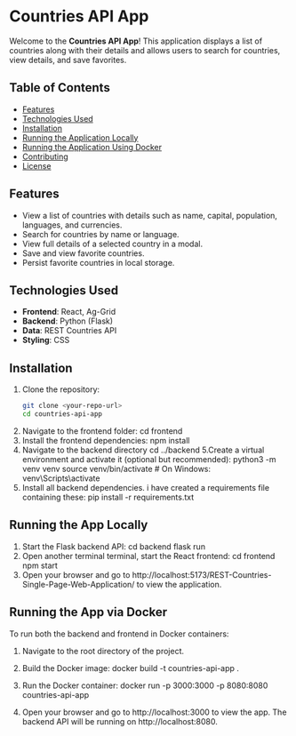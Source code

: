 # Countries API App

Welcome to the **Countries API App**! This application displays a list of countries along with their details and allows users to search for countries, view details, and save favorites.

## Table of Contents
- [Features](#features)
- [Technologies Used](#technologies-used)
- [Installation](#installation)
- [Running the Application Locally](#running-the-application-locally)
- [Running the Application Using Docker](#running-the-application-using-docker)
- [Contributing](#contributing)
- [License](#license)

## Features
- View a list of countries with details such as name, capital, population, languages, and currencies.
- Search for countries by name or language.
- View full details of a selected country in a modal.
- Save and view favorite countries.
- Persist favorite countries in local storage.

## Technologies Used
- **Frontend**: React, Ag-Grid
- **Backend**: Python (Flask)
- **Data**: REST Countries API
- **Styling**: CSS

## Installation

1. Clone the repository:
   ```bash
   git clone <your-repo-url>
   cd countries-api-app
2. Navigate to the frontend folder:
    cd frontend
3. Install the frontend dependencies:
    npm install
4. Navigate to the backend directory
    cd ../backend
5.Create a virtual environment and activate it (optional but recommended):
    python3 -m venv venv
    source venv/bin/activate  # On Windows: venv\Scripts\activate
6. Install all backend dependencies. i have created a requirements file containing these:
    pip install -r requirements.txt

##  Running the App Locally

1. Start the Flask backend API:
    cd backend
    flask run
2. Open another terminal terminal, start the React frontend:
    cd frontend
    npm start
3. Open your browser and go to http://localhost:5173/REST-Countries-Single-Page-Web-Application/ to view the application.

##  Running the App via Docker

To run both the backend and frontend in Docker containers:

1. Navigate to the root directory of the project.

2. Build the Docker image:
    docker build -t countries-api-app .

3. Run the Docker container:
    docker run -p 3000:3000 -p 8080:8080 countries-api-app

4. Open your browser and go to http://localhost:3000 to view the app. The backend API will be running on http://localhost:8080.



